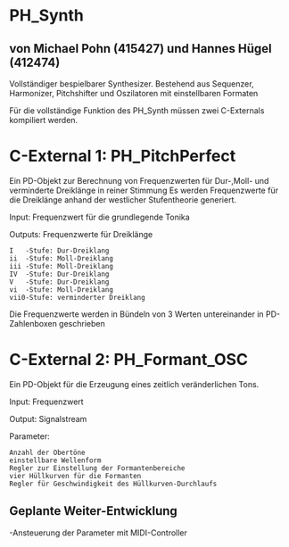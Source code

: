 # PH_Synth   
## von Michael Pohn (415427) und Hannes Hügel (412474)
Vollständiger bespielbarer Synthesizer. Bestehend aus Sequenzer, Harmonizer, Pitchshifter und Oszilatoren mit einstellbaren Formaten

Für die vollständige Funktion des PH_Synth müssen zwei C-Externals kompiliert werden.

# C-External 1: PH_PitchPerfect
  Ein PD-Objekt zur Berechnung von Frequenzwerten für Dur-,Moll- und verminderte Dreiklänge in reiner Stimmung
  Es werden Frequenzwerte für die Dreiklänge anhand der westlicher Stufentheorie generiert.
  
  Input: Frequenzwert für die grundlegende Tonika
  
  Outputs: Frequenzwerte für Dreiklänge
  
    I   -Stufe: Dur-Dreiklang
    ii  -Stufe: Moll-Dreiklang
    iii -Stufe: Moll-Dreiklang
    IV  -Stufe: Dur-Dreiklang
    V   -Stufe: Dur-Dreiklang
    vi  -Stufe: Moll-Dreiklang
    vii0-Stufe: verminderter Dreiklang
  
  Die Frequenzwerte werden in Bündeln von 3 Werten untereinander in PD-Zahlenboxen geschrieben
  
# C-External 2: PH_Formant_OSC

Ein PD-Objekt für die Erzeugung eines zeitlich veränderlichen Tons.

Input: Frequenzwert

Output: Signalstream

  Parameter:
  
    Anzahl der Obertöne 
    einstellbare Wellenform
    Regler zur Einstellung der Formantenbereiche
    vier Hüllkurven für die Formanten
    Regler für Geschwindigkeit des Hüllkurven-Durchlaufs
      
## Geplante Weiter-Entwicklung
-Ansteuerung der Parameter mit MIDI-Controller

